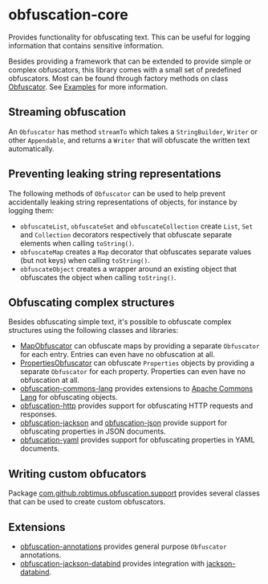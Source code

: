 # obfuscation-core

Provides functionality for obfuscating text. This can be useful for logging information that contains sensitive information.

Besides providing a framework that can be extended to provide simple or complex obfuscators, this library comes with a small set of predefined obfuscators.
Most can be found through factory methods on class [Obfuscator](https://robtimus.github.io/obfuscation-core/apidocs/com/github/robtimus/obfuscation/Obfuscator.html).
See [Examples](https://robtimus.github.io/obfuscation-core/examples.html) for more information.

## Streaming obfuscation

An `Obfuscator` has method `streamTo` which takes a `StringBuilder`, `Writer` or other `Appendable`, and returns a `Writer` that will obfuscate the written text automatically.

## Preventing leaking string representations

The following methods of `Obfuscator` can be used to help prevent accidentally leaking string representations of objects, for instance by logging them:

* `obfuscateList`, `obfuscateSet` and `obfuscateCollection` create `List`, `Set` and `Collection` decorators respectively that obfuscate separate elements when calling `toString()`.
* `obfuscateMap` creates a `Map` decorator that obfuscates separate values (but not keys) when calling `toString()`.
* `obfuscateObject` creates a wrapper around an existing object that obfuscates the object when calling `toString()`.

## Obfuscating complex structures

Besides obfuscating simple text, it's possible to obfuscate complex structures using the following classes and libraries:

* [MapObfuscator](https://robtimus.github.io/obfuscation-core/apidocs/com/github/robtimus/obfuscation/MapObfuscator.html) can obfuscate maps by providing a separate `Obfuscator` for each entry. Entries can even have no obfuscation at all.
* [PropertiesObfuscator](https://robtimus.github.io/obfuscation-core/apidocs/com/github/robtimus/obfuscation/PropertiesObfuscator.html) can obfuscate `Properties` objects by providing a separate `Obfuscator` for each property. Properties can even have no obfuscation at all.
* [obfuscation-commons-lang](https://robtimus.github.io/obfuscation-commons-lang/) provides extensions to [Apache Commons Lang](https://commons.apache.org/proper/commons-lang/) for obfuscating objects.
* [obfuscation-http](https://robtimus.github.io/obfuscation-http/) provides support for obfuscating HTTP requests and responses.
* [obfuscation-jackson](https://robtimus.github.io/obfuscation-jackson/) and [obfuscation-json](https://robtimus.github.io/obfuscation-json/) provide support for obfuscating properties in JSON documents.
* [obfuscation-yaml](https://robtimus.github.io/obfuscation-yaml/) provides support for obfuscating properties in YAML documents.

## Writing custom obfucators

Package [com.github.robtimus.obfuscation.support](https://robtimus.github.io/obfuscation-core/apidocs/com/github/robtimus/obfuscation/support/package-summary.html) provides several classes that can be used to create custom obfuscators.

## Extensions

* [obfuscation-annotations](https://robtimus.github.io/obfuscation-annotations/) provides general purpose `Obfuscator` annotations.
* [obfuscation-jackson-databind](https://robtimus.github.io/obfuscation-jackson-databind/) provides integration with [jackson-databind](https://github.com/FasterXML/jackson-databind).
